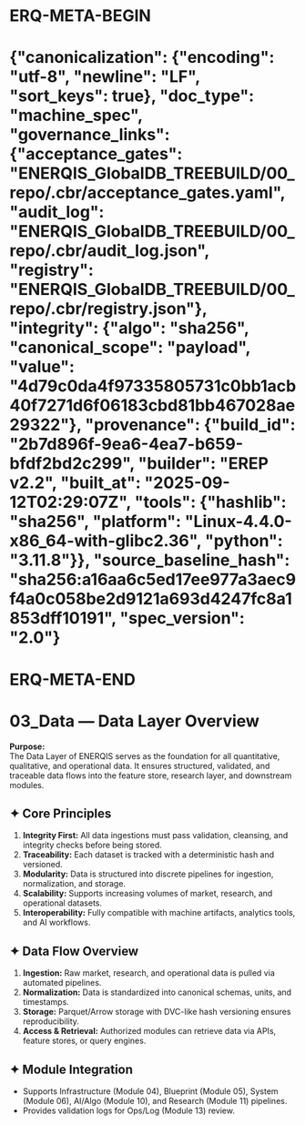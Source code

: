 # ERQ-META-BEGIN
# {"canonicalization": {"encoding": "utf-8", "newline": "LF", "sort_keys": true}, "doc_type": "machine_spec", "governance_links": {"acceptance_gates": "ENERQIS_GlobalDB_TREEBUILD/00_repo/.cbr/acceptance_gates.yaml", "audit_log": "ENERQIS_GlobalDB_TREEBUILD/00_repo/.cbr/audit_log.json", "registry": "ENERQIS_GlobalDB_TREEBUILD/00_repo/.cbr/registry.json"}, "integrity": {"algo": "sha256", "canonical_scope": "payload", "value": "4d79c0da4f97335805731c0bb1acb40f7271d6f06183cbd81bb467028ae29322"}, "provenance": {"build_id": "2b7d896f-9ea6-4ea7-b659-bfdf2bd2c299", "builder": "EREP v2.2", "built_at": "2025-09-12T02:29:07Z", "tools": {"hashlib": "sha256", "platform": "Linux-4.4.0-x86_64-with-glibc2.36", "python": "3.11.8"}}, "source_baseline_hash": "sha256:a16aa6c5ed17ee977a3aec9f4a0c058be2d9121a693d4247fc8a1853dff10191", "spec_version": "2.0"}
# ERQ-META-END
# 03_Data — Data Layer Overview

**Purpose:**  
The Data Layer of ENERQIS serves as the foundation for all quantitative, qualitative, and operational data. It ensures structured, validated, and traceable data flows into the feature store, research layer, and downstream modules.

## ✦ Core Principles
1. **Integrity First:** All data ingestions must pass validation, cleansing, and integrity checks before being stored.
2. **Traceability:** Each dataset is tracked with a deterministic hash and versioned.
3. **Modularity:** Data is structured into discrete pipelines for ingestion, normalization, and storage.
4. **Scalability:** Supports increasing volumes of market, research, and operational datasets.
5. **Interoperability:** Fully compatible with machine artifacts, analytics tools, and AI workflows.

## ✦ Data Flow Overview
1. **Ingestion:** Raw market, research, and operational data is pulled via automated pipelines.
2. **Normalization:** Data is standardized into canonical schemas, units, and timestamps.
3. **Storage:** Parquet/Arrow storage with DVC-like hash versioning ensures reproducibility.
4. **Access & Retrieval:** Authorized modules can retrieve data via APIs, feature stores, or query engines.

## ✦ Module Integration
- Supports Infrastructure (Module 04), Blueprint (Module 05), System (Module 06), AI/Algo (Module 10), and Research (Module 11) pipelines.
- Provides validation logs for Ops/Log (Module 13) review.